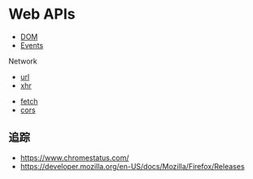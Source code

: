 # Web APIs

- [DOM](dom/index.md)
- [Events](events/index.md)

Network

- [url](url.md)
- [xhr](xhr/index.md)
<!-- - [formdata](formdata.md) -->
- [fetch](fetch.md)
- [cors](cors.md)

## 追踪

- <https://www.chromestatus.com/>
- <https://developer.mozilla.org/en-US/docs/Mozilla/Firefox/Releases>
